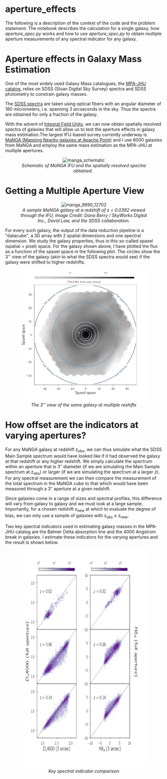 # aperture_effects
The following is a description of the context of the code and the problem statement. The notebook describes the calculation for a single galaxy, how <i>aperture_spec.py</i> works and how to use <i>aperture_spec.py</i> to obtain multiple aperture measurements of any spectral indicator for any galaxy.

<h1>Aperture effects in Galaxy Mass Estimation</h1>

One of the most widely used Galaxy Mass catalogues,
the [MPA-JHU catalog](https://www.sdss.org/dr15/data_access/value-added-catalogs/?vac_id=mpa-jhu-stellar-masses), relies on SDSS (Sloan Digital Sky Survey) spectra and SDSS photometry to constrain galaxy masses.

The [SDSS spectra](https://www.sdss.org/dr12/spectro/) are taken using optical fibers with
an angular diameter of 180 micrometers, i.e. spanning 3 arcseconds
in the sky. Thus the spectra are obtained for only a fraction
of the galaxy.

With the advent of [Integral Field Units](https://www.sdss.org/dr13/manga/manga-tutorials/what-is-ifu-spectroscopy/), we can now obtain spatially resolved spectra of galaxies that will allow us to test the aperture effects
in galaxy mass estimation.The largest IFU-based survey currently underway is
[MaNGA (Mapping Nearby galaxies at Apache Point)](https://www.sdss.org/surveys/manga/) and I use 6000
galaxies from MaNGA and employ the same mass estimation as the MPA-JHU
at multiple apertures.

<figure>
    <center>
        <img src="images/manga_schematic.jpg"
			 alt="manga_schematic"
			 width = "500"/>
        <figcaption><i>Schematic of MaNGA IFU and the spatially
        resolved spectra obtained.&nbsp;</i></figcaption>
    </center>
</figure>

<h1> Getting a Multiple Aperture View </h1>

<figure>
    <center>
        <img src="images/manga_9890_12702.png"
			 alt="manga_9890_12702"
			 width = "500"/>
        <figcaption> <i>A sample MaNGA galaxy at a redshift of z = 0.0392 viewed
         through the IFU; Image Credit: Dana Berry / SkyWorks Digital Inc., David Law, and the SDSS collaboration.</i></figcaption>
    </center>
</figure>

For every such galaxy, the output of the data reduction pipeline is a "datacube", a 3D array with 2 spatial dimensions and one spectral
dimension. We study the galaxy properties, thus in this so-called spaxel (spatial + pixel) space. For the galaxy shown above, I have
plotted the flux as a function of the spaxel space in the following plot. The circles show the 3'' view of the galaxy (akin to what
  the SDSS spectra would see) if the galaxy were shifted to higher redshifts.

<figure>
    <center>
        <img src="images/gal_aperture_redshifts.png"
			 alt="gal_aperture_redshifts"
			 width = "500"/>
        <figcaption><i> The 3'' view of the same galaxy at
         multiple reshifts </i></figcaption>
    </center>
</figure>

<h1> How offset are the indicators at varying apertures? </h1>

For any MaNGA galaxy at redshift z<sub>obs</sub>, we can thus simulate what the SDSS Main Sample spectrum would have looked like if it had observed the galaxy at that redshift or any higher redshift. We simply calculate the spectrum within an aperture that is 3′′ diameter (if we are simulating the Main Sample spectrum at z<sub>obs</sub>) or larger (if we are simulating the spectrum at a larger z). For any spectral measurement we can then compare the measurement of the total spectrum in the MaNGA cube to that which would have been measured through a 3′′ aperture at a given redshift.

Since galaxies come in a range of sizes and spectral profiles, this difference will vary from galaxy to galaxy and we must look at a large sample. Importantly, for a chosen redshift z<sub>new</sub> at which to evaluate the degree of bias, we can only use a sample of galaxies with z<sub>obs</sub> ≤ z<sub>new</sub>.

Two key spectral indicators used in estimating galaxy masses in the MPA-JHU catalog are the Balmer Delta absorption line and the
4000 Angstrom break in galaxies. I estimate these indicators for the varying apertures and the result is shown below.

<figure>
    <center>
        <img src="images/varying_apertures.png"
			 alt="varying_apertures"
			 width = "500"
       height = "700"/>
        <figcaption><i> Key spectral indicator comparison </i></figcaption>
    </center>
</figure>
